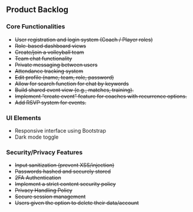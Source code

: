 ## Product Backlog

### Core Functionalities

- ~~User registration and login system (Coach / Player roles)~~
- ~~Role-based dashboard views~~
- ~~Create/join a volleyball team~~
- ~~Team chat functionality~~
- ~~Private messaging between users~~
- ~~Attendance tracking system~~
- ~~Edit profile (name, team, role, password)~~
- ~~Allow for search function for chat by keywords~~
- ~~Build shared event view (e.g., matches, training).~~
- ~~Implement “create event” feature for coaches with recurrence options.~~
- ~~Add RSVP system for events.~~

### UI Elements

- Responsive interface using Bootstrap
- Dark mode toggle

### Security/Privacy Features

- ~~Input sanitization (prevent XSS/injection)~~
- ~~Passwords hashed and securely stored~~
- ~~2FA Authentication~~
- ~~Implement a strict content security policy~~
- ~~Privacy Handling Policy~~
- ~~Secure session management~~
- ~~Users given the option to delete their data/account~~
